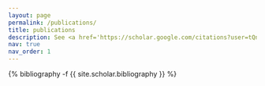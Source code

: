 ```yaml
---
layout: page
permalink: /publications/
title: publications
description: See <a href='https://scholar.google.com/citations?user=tQnods8AAAAJ&hl=en'>Google Scholar</a> for more. * denotes equal contribution.
nav: true
nav_order: 1
---
```

<!-- _pages/publications.md -->
<div class="publications">

{% bibliography -f {{ site.scholar.bibliography }} %}

</div>
